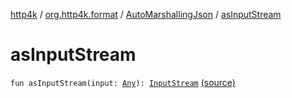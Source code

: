 [http4k](../../index.md) / [org.http4k.format](../index.md) / [AutoMarshallingJson](index.md) / [asInputStream](./as-input-stream.md)

# asInputStream

`fun asInputStream(input: `[`Any`](https://kotlinlang.org/api/latest/jvm/stdlib/kotlin/-any/index.html)`): `[`InputStream`](https://docs.oracle.com/javase/6/docs/api/java/io/InputStream.html) [(source)](https://github.com/http4k/http4k/blob/master/http4k-core/src/main/kotlin/org/http4k/format/AutoMarshallingJson.kt#L19)